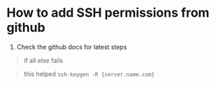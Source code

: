 # How to add SSH permissions from github

1. Check the github docs for latest steps

> if all else fails

> this helped `ssh-keygen -R {server.name.com}`
